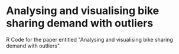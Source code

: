 # Analysing and visualising bike sharing demand with outliers

R Code for the paper entitled "Analysing and visualising bike sharing demand with outliers".  